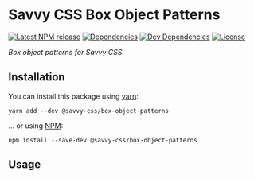 # Savvy CSS Box Object Patterns

[![Latest NPM release][npm-badge]][npm-badge-url]
[![Dependencies][dependencies-badge]][dependencies-badge-url]
[![Dev Dependencies][devDependencies-badge]][devDependencies-badge-url]
[![License][license-badge]][license-badge-url]

_Box object patterns for Savvy CSS._

## Installation

You can install this package using [yarn](https://yarnpkg.com/en/docs/install):

```shell
yarn add --dev @savvy-css/box-object-patterns
```

... or using [NPM](https://docs.npmjs.com/getting-started/installing-node):

```shell
npm install --save-dev @savvy-css/box-object-patterns
```

## Usage


[npm-badge]: https://img.shields.io/npm/v/@savvy-css/@savvy-css/box-object-patterns.svg
[npm-badge-url]: https://www.npmjs.com/package/@savvy-css/@savvy-css/box-object-patterns
[license-badge]: https://img.shields.io/npm/l/@savvy-css/@savvy-css/box-object-patterns.svg
[license-badge-url]: LICENSE
[dependencies-badge]: https://img.shields.io/david/savvy-css/@savvy-css/box-object-patterns.svg
[dependencies-badge-url]: https://david-dm.org/savvy-css/@savvy-css/box-object-patterns
[devDependencies-badge]: https://img.shields.io/david/dev/savvy-css/@savvy-css/box-object-patterns.svg
[devDependencies-badge-url]: https://david-dm.org/savvy-css/@savvy-css/box-object-patterns#info=devDependencies

